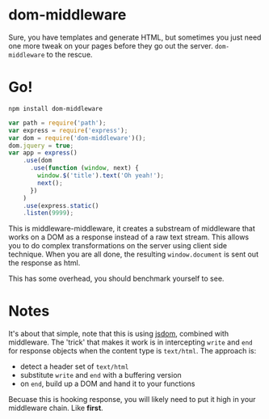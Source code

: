 # dom-middleware
Sure, you have templates and generate HTML, but sometimes you just need
one more tweak on your pages before they go out the server.
`dom-middleware` to the rescue.

# Go!

```
npm install dom-middleware
```

```javascript
var path = require('path');
var express = require('express');
var dom = require('dom-middleware')();
dom.jquery = true;
var app = express()
    .use(dom
      .use(function (window, next) {
        window.$('title').text('Oh yeah!');
        next();
      })
    )
    .use(express.static()
    .listen(9999);
```

This is middleware-middleware, it creates a substream of middleware that
works on a DOM as a response instead of a raw text stream. This allows
you to do complex transformations on the server using client side
technique. When you are all done, the resulting `window.document` is
sent out the response as html.

This has some overhead, you should benchmark yourself to see.

# Notes
It's about that simple, note that this is using
[jsdom](https://github.com/tmpvar/jsdom), combined with middleware. The
'trick' that makes it work is in intercepting `write` and `end` for
response objects when the content type is `text/html`. The approach is:

* detect a header set of `text/html`
* substitute `write` and `end` with a buffering version
* on `end`, build up a DOM and hand it to your functions

Becuase this is hooking response, you will likely need to put it high
in your middleware chain. Like **first**.
